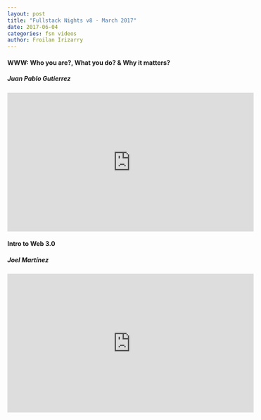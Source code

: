 ```yaml
---
layout: post
title: "Fullstack Nights v8 - March 2017"
date: 2017-06-04
categories: fsn videos
author: Froilan Irizarry
---
```


<div class="row top-bottom-buffer">
  <div class="col-md-6 col-md-offset-3 text-center">
    <h4>WWW: Who you are?, What you do? & Why it matters?</h4>
    <h5>Juan Pablo Gutierrez</h5>
    <div class="embed-container"><iframe width="560" height="315" src="https://www.youtube.com/embed/-VwpadB0Irk" frameborder="0" allowfullscreen></iframe></div>
  </div>
</div>
<div class="row top-bottom-buffer">
  <div class="col-md-6 col-md-offset-3 text-center">
    <h4>Intro to Web 3.0</h4>
    <h5>Joel Martínez</h5>
    <div class="embed-container"><iframe width="560" height="315" src="https://www.youtube.com/embed/iAij1Hyh53g" frameborder="0" allowfullscreen></iframe></div>
  </div>
</div>
